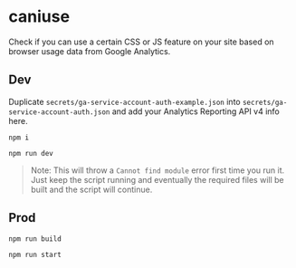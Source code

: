 # caniuse
Check if you can use a certain CSS or JS feature on your site based on browser usage data from Google Analytics.

## Dev
Duplicate `secrets/ga-service-account-auth-example.json` into `secrets/ga-service-account-auth.json` and add your Analytics Reporting API v4 info here.

`npm i`

`npm run dev`

> Note: This will throw a `Cannot find module` error first time you run it. Just keep the script running and eventually the required files will be built and the script will continue.

## Prod
`npm run build`

`npm run start`
